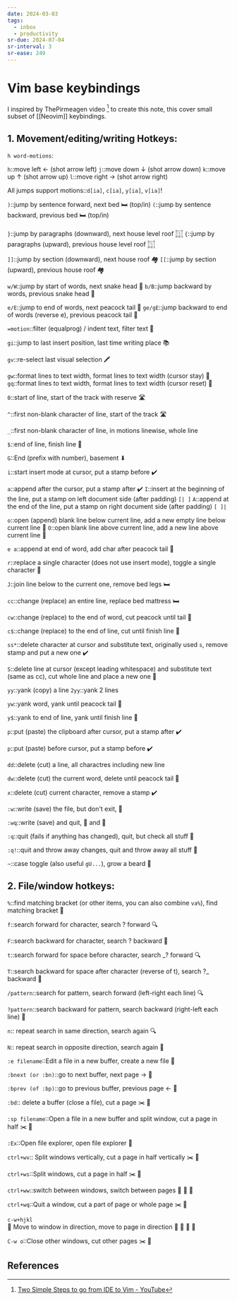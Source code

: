 ```yaml
---
date: 2024-03-03
tags:
  - inbox
  - productivity
sr-due: 2024-07-04
sr-interval: 3
sr-ease: 249
---
```

# Vim base keybindings

I inspired by ThePirmeagen video [^1] to create this note, this cover small
subset of [[Neovim]] keybindings.

## 1. Movement/editing/writing Hotkeys:

`h word-motions`:

`h`::move left ← (shot arrow left)
`j`::move down ↓ (shot arrow down)
`k`::move up ↑ (shot arrow up)
`l`::move right → (shot arrow right)

All jumps support motions::`d[ia]`, `c[ia]`, `y[ia]`, `v[ia]`!

`)`::jump by sentence forward, next bed 🛏️ (top/in)
`(`::jump by sentence backward, previous bed 🛏️ (top/in)

`}`::jump by paragraphs (downward), next house level roof 𓉩
`{`::jump by paragraphs (upward), previous house level roof 𓉩

`]]`::jump by section (downward), next house roof 🏘️
`[[`::jump by section (upward), previous house roof 🏘️

`w/W`::jump by start of words, next snake head 🐍
`b/B`::jump backward by words, previous snake head 🐍

`e/E`::jump to end of words, next peacock tail 🦚
`ge/gE`::jump backward to end of words (reverse e), previous peacock tail 🦚

`=motion`::filter (equalprog) / indent text, filter text 🧹

`gi`::jump to last insert position, last time writing place 📚

`gv`::re-select last visual selection 🖍️

`gw`::format lines to text width, format lines to text width (cursor stay) 📏
`gq`::format lines to text width, format lines to text width (cursor reset) 📏

`0`::start of line, start of the track with reserve 🛣️

`^`::first non-blank character of line, start of the track 🛣️

`_`::first non-blank character of line, in motions linewise, whole line

`$`::end of line, finish line 🏁

`G`::End (prefix with number), basement ⬇

`i`::start insert mode at cursor, put a stamp before ✔️

`a`::append after the cursor, put a stamp after ✔️
`I`::insert at the beginning of the line, put a stamp on left document side (after padding) `[| ]`
`A`::append at the end of the line, put a stamp on right document side (after padding) `[ ]|`

`o`::open (append) blank line below current line, add a new empty line below current line 📝
`O`::open blank line above current line, add a new line above current line 📝

`e a`::append at end of word, add char after peacock tail 🦚

`r`::replace a single character (does not use insert mode), toggle a single character 🔄

`J`::join line below to the current one, remove bed legs 🛏️

`cc`::change (replace) an entire line, replace bed mattress 🛏️

`cw`::change (replace) to the end of word, cut peacock until tail 🦚

`c$`::change (replace) to the end of line, cut until finish line 🏁

`ss*`::delete character at cursor and substitute text, originally used `s`, remove stamp and put a new one ✔️

`S`::delete line at cursor (except leading whitespace) and substitute text (same as cc), cut whole line and place a new one 📝

`yy`::yank (copy) a line
`2yy`::yank 2 lines

`yw`::yank word, yank until peacock tail 🦚

`y$`::yank to end of line, yank until finish line 🏁

`p`::put (paste) the clipboard after cursor, put a stamp after ✔️

`p`::put (paste) before cursor, put a stamp before ✔️

`dd`::delete (cut) a line, all charactres including new line

`dw`::delete (cut) the current word, delete until peacock tail 🦚

`x`::delete (cut) current character, remove a stamp ✔️

`:w`::write (save) the file, but don't exit, 💾

`:wq`::write (save) and quit, 💾 and 🚪

`:q`::quit (fails if anything has changed), quit, but check all stuff 🚪

`:q!`::quit and throw away changes, quit and throw away all stuff 🚪

`~`::case toggle (also useful `gU...`), grow a beard 🧔


## 2. File/window hotkeys:

`%`::find matching bracket (or other items, you can also combine `va%`), find matching bracket 🧲

`f`::search forward for character, search ? forward 🔍

`F`::search backward for character, search ? backward 🔎

`t`::search forward for space before character, search _? forward 🔍

`T`::search backward for space after character (reverse of t), search ?_ backward 🔎

`/pattern`::search for pattern, search forward (left-right each line) 🔍

`?pattern`::search backward for pattern, search backward (right-left each line) 🔎

`n`::	repeat search in same direction, search again 🔍

`N`::	repeat search in opposite direction, search again 🔎

`:e filename`::Edit a file in a new buffer, create a new file 📝

`:bnext (or :bn)`::go to next buffer, next page → 📄

`:bprev (of :bp)`::go to previous buffer, previous page ← 📄

`:bd`::	delete a buffer (close a file), cut a page ✂️ 📄

`:sp filename`::Open a file in a new buffer and split window, cut a page in half ✂️ 📄

`:Ex`::Open file explorer, open file explorer 📂

`ctrl+wv`::	Split windows vertically, cut a page in half vertically ✂️ 📄

`ctrl+ws`::Split windows, cut a page in half ✂️ 📄

`ctrl+ww`::switch between windows, switch between pages 📄 🔄 📄

`ctrl+wq`::Quit a window, cut a part of page or whole page ✂️ 📄

`c-w+hjkl`
&#10;<br>
                                                          📄
Move to window in direction, move to page in direction 📄 🔄 📄
                                                          📄

`C-w o`::Close other windows, cut other pages ✂️ 📄

## References

[^1]: [Two Simple Steps to go from IDE to Vim - YouTube](https://www.youtube.com/watch?v=1UXHsCT18wE)
